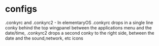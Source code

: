 # configs
.conkyrc and .conkyrc2 - In elementaryOS .conkyrc drops in a single line conky behind the top wingpanel between the applications menu and the date/time, .conkyrc2 drops a second conky to the right side, between the date and the sound,network, etc icons
